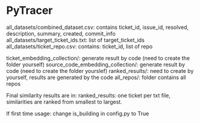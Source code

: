 # PyTracer

all_datasets/combined_dataset.csv: contains ticket_id, issue_id, resolved, description, summary, created, commit_info
all_datasets/target_ticket_ids.txt: list of target_ticket_ids
all_datasets/ticket_repo.csv: contains: ticket_id, list of repo

ticket_embedding_collection/: generate result by code (need to create the folder yourself)
source_code_embedding_collection/: generate result by code (need to create the folder yourslef)
ranked_results/: need to create by yourself, results are generated by the code
all_repos/: folder contains all repos


Final similarity results are in: ranked_results: one ticket per txt file, similarities are ranked from smallest to largest.

If first time usage: change is_building in config.py to True
